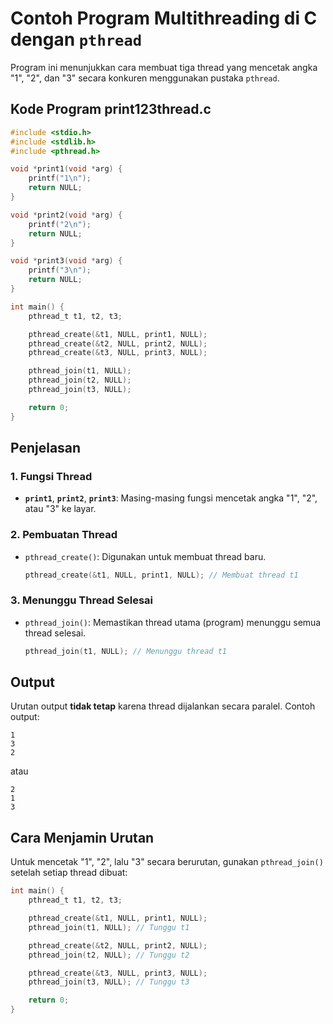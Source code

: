 # Contoh Program Multithreading di C dengan `pthread`

Program ini menunjukkan cara membuat tiga thread yang mencetak angka "1", "2", dan "3" secara konkuren menggunakan pustaka `pthread`.

## Kode Program print123thread.c
```c
#include <stdio.h>
#include <stdlib.h>
#include <pthread.h>

void *print1(void *arg) {
    printf("1\n");
    return NULL;
}

void *print2(void *arg) {
    printf("2\n");
    return NULL;
}

void *print3(void *arg) {
    printf("3\n");
    return NULL;
}

int main() {
    pthread_t t1, t2, t3;

    pthread_create(&t1, NULL, print1, NULL);
    pthread_create(&t2, NULL, print2, NULL);
    pthread_create(&t3, NULL, print3, NULL);

    pthread_join(t1, NULL);
    pthread_join(t2, NULL);
    pthread_join(t3, NULL);

    return 0;
}
```

## Penjelasan
### 1. Fungsi Thread
- **`print1`**, **`print2`**, **`print3`**: Masing-masing fungsi mencetak angka "1", "2", atau "3" ke layar.

### 2. Pembuatan Thread
- `pthread_create()`: Digunakan untuk membuat thread baru.
  ```c
  pthread_create(&t1, NULL, print1, NULL); // Membuat thread t1
  ```

### 3. Menunggu Thread Selesai
- `pthread_join()`: Memastikan thread utama (program) menunggu semua thread selesai.
  ```c
  pthread_join(t1, NULL); // Menunggu thread t1
  ```

## Output
Urutan output **tidak tetap** karena thread dijalankan secara paralel. Contoh output:
```
1
3
2
```
atau
```
2
1
3
```

## Cara Menjamin Urutan
Untuk mencetak "1", "2", lalu "3" secara berurutan, gunakan `pthread_join()` setelah setiap thread dibuat:
```c
int main() {
    pthread_t t1, t2, t3;

    pthread_create(&t1, NULL, print1, NULL);
    pthread_join(t1, NULL); // Tunggu t1

    pthread_create(&t2, NULL, print2, NULL);
    pthread_join(t2, NULL); // Tunggu t2

    pthread_create(&t3, NULL, print3, NULL);
    pthread_join(t3, NULL); // Tunggu t3

    return 0;
}
```


